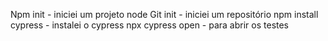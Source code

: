 Npm init - iniciei um projeto node
Git init - iniciei um repositório
npm install cypress - instalei o cypress
npx cypress open - para abrir os testes

